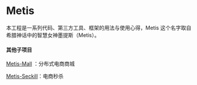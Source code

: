 # Metis

本工程是一系列代码、第三方工具、框架的用法与使用心得，Metis 这个名字取自希腊神话中的智慧女神墨提斯（Metis）。



#### 其他子项目

[Metis-Mall](https://github.com/Ariescat/Metis-Mall.git) ：分布式电商商城

[Metis-Seckill](https://github.com/Ariescat/Metis-Seckill.git)：电商秒杀
